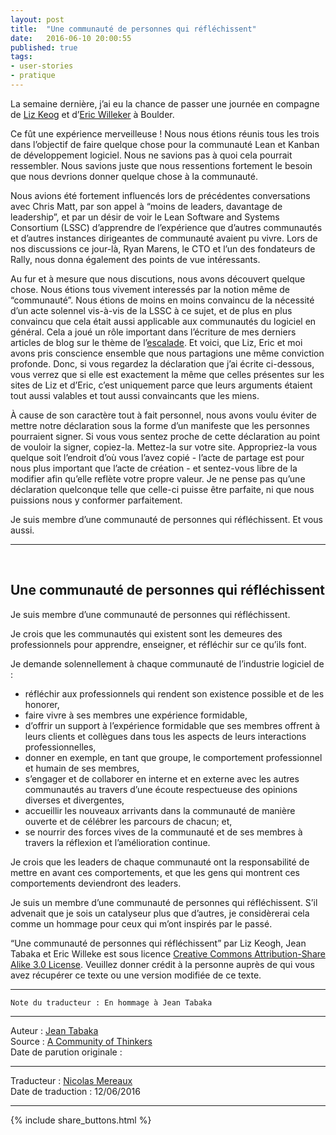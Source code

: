 ```yaml
---
layout: post
title:  "Une communauté de personnes qui réfléchissent"
date:   2016-06-10 20:00:55
published: true
tags: 
- user-stories
- pratique
---
```


La semaine dernière, j’ai eu la chance de passer une journée en compagne de [Liz Keog](http://lizkeogh.com/) et d’[Eric Willeker](http://ericwilleke.com/) à Boulder.

Ce fût une expérience merveilleuse ! Nous nous étions réunis tous les trois dans l’objectif de faire quelque chose pour la communauté Lean et Kanban de développement logiciel. Nous ne savions pas à quoi cela pourrait ressembler. Nous savions juste que nous ressentions fortement le besoin que nous devrions donner quelque chose à la communauté.

Nous avions été fortement influencés lors de précédentes conversations avec Chris Matt, par son appel à “moins de leaders, davantage de leadership”, et par un désir de voir le Lean Software and Systems Consortium (LSSC) d’apprendre de l’expérience que d’autres communautés et d’autres instances dirigeantes de communauté avaient pu vivre. Lors de nos discussions ce jour-là, Ryan Marens, le CTO et l’un des fondateurs de Rally, nous donna également des points de vue intéressants.

Au fur et à mesure que nous discutions, nous avons découvert quelque chose. Nous étions tous vivement interessés par la notion même de “communauté”. Nous étions de moins en moins convaincu de la nécessité d’un acte solennel vis-à-vis de la LSSC à ce sujet, et de plus en plus convaincu que cela était aussi applicable aux communautés du logiciel en général. Cela a joué un rôle important dans l’écriture de mes derniers articles de blog sur le thème de l’[escalade](http://www.rallydev.com/agileblog/2009/12/escalation-is-killing-our-healthy-conflict-in-agile/). Et voici, que Liz, Eric et moi avons pris conscience ensemble que nous partagions une même conviction profonde. Donc, si vous regardez la déclaration que j’ai écrite ci-dessous, vous verrez que si elle est exactement la même que celles présentes sur les sites de Liz et d’Eric, c’est uniquement parce que leurs arguments étaient tout aussi valables et tout aussi convaincants que les miens.

À cause de son caractère tout à fait personnel, nous avons voulu éviter de mettre notre déclaration sous la forme d’un manifeste que les personnes pourraient signer. Si vous vous sentez proche de cette déclaration au point de vouloir la signer, copiez-la. Mettez-la sur votre site. Appropriez-la vous quelque soit l’endroit d’où vous l’avez copié - l’acte de partage est pour nous plus important que l’acte de création - et sentez-vous libre de la modifier afin qu’elle reflète votre propre valeur. Je ne pense pas qu’une déclaration quelconque telle que celle-ci puisse être parfaite, ni que nous puissions nous y conformer parfaitement.

Je suis membre d’une communauté de personnes qui réfléchissent. Et vous aussi.

---
&nbsp;  

## Une communauté de personnes qui réfléchissent

Je suis membre d’une communauté de personnes qui réfléchissent.

Je crois que les communautés qui existent sont les demeures des professionnels pour apprendre, enseigner, et réfléchir sur ce qu’ils font.

Je demande solennellement à chaque communauté de l’industrie logiciel de :

* réfléchir aux professionnels qui rendent son existence possible et de les honorer,
* faire vivre à ses membres une expérience formidable,
* d’offrir un support à l’expérience formidable que ses membres offrent à leurs clients et collègues dans tous les aspects de leurs interactions professionnelles,
* donner en exemple, en tant que groupe, le comportement professionnel et humain de ses membres,
* s’engager et de collaborer en interne et en externe avec les autres communautés au travers d’une écoute respectueuse des opinions diverses et divergentes,
* accueillir les nouveaux arrivants dans la communauté de manière ouverte et de célébrer les parcours de chacun; et,
* se nourrir des forces vives de la communauté et de ses membres à travers la réflexion et l’amélioration continue.

Je crois que les leaders de chaque communauté ont la responsabilité de mettre en avant ces comportements, et que les gens qui montrent ces comportements deviendront des leaders.

Je suis un membre d’une communauté de personnes qui réfléchissent. S’il advenait que je sois un catalyseur plus que d’autres, je considèrerai cela comme un hommage pour ceux qui m’ont inspirés par le passé.

“Une communauté de personnes qui réfléchissent” par Liz Keogh, Jean Tabaka et Eric Willeke est sous licence [Creative Commons Attribution-Share Alike 3.0 License](http://creativecommons.org/licenses/by-sa/3.0/us/). Veuillez donner crédit à la personne auprès de qui vous avez récupérer ce texte ou une version modifiée de ce texte.

---  

`Note du traducteur : En hommage à Jean Tabaka`

---
Auteur : [Jean Tabaka](https://www.rallydev.com/blog/agile/community-thinkers)  
Source : [A Community of Thinkers ](https://www.infoq.com/news/2015/03/no-estimate)  
Date de parution originale :   

---
Traducteur : [Nicolas Mereaux](http://www.les-traducteurs-agiles.org/traducteurs/)  
Date de traduction : 12/06/2016  

---

{% include share_buttons.html %}
